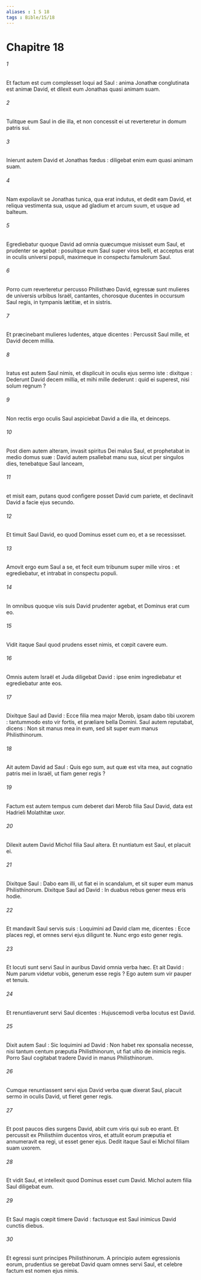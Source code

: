```yaml
---
aliases : 1 S 18
tags : Bible/1S/18
---
```


# Chapitre 18

###### 1
Et factum est cum complesset loqui ad Saul : anima Jonathæ conglutinata est animæ David, et dilexit eum Jonathas quasi animam suam.
###### 2
Tulitque eum Saul in die illa, et non concessit ei ut reverteretur in domum patris sui.
###### 3
Inierunt autem David et Jonathas fœdus : diligebat enim eum quasi animam suam.
###### 4
Nam expoliavit se Jonathas tunica, qua erat indutus, et dedit eam David, et reliqua vestimenta sua, usque ad gladium et arcum suum, et usque ad balteum.
###### 5
Egrediebatur quoque David ad omnia quæcumque misisset eum Saul, et prudenter se agebat : posuitque eum Saul super viros belli, et acceptus erat in oculis universi populi, maximeque in conspectu famulorum Saul.
###### 6
Porro cum reverteretur percusso Philisthæo David, egressæ sunt mulieres de universis urbibus Israël, cantantes, chorosque ducentes in occursum Saul regis, in tympanis lætitiæ, et in sistris.
###### 7
Et præcinebant mulieres ludentes, atque dicentes : Percussit Saul mille, et David decem millia.
###### 8
Iratus est autem Saul nimis, et displicuit in oculis ejus sermo iste : dixitque : Dederunt David decem millia, et mihi mille dederunt : quid ei superest, nisi solum regnum ?
###### 9
Non rectis ergo oculis Saul aspiciebat David a die illa, et deinceps.
###### 10
Post diem autem alteram, invasit spiritus Dei malus Saul, et prophetabat in medio domus suæ : David autem psallebat manu sua, sicut per singulos dies, tenebatque Saul lanceam,
###### 11
et misit eam, putans quod configere posset David cum pariete, et declinavit David a facie ejus secundo.
###### 12
Et timuit Saul David, eo quod Dominus esset cum eo, et a se recessisset.
###### 13
Amovit ergo eum Saul a se, et fecit eum tribunum super mille viros : et egrediebatur, et intrabat in conspectu populi.
###### 14
In omnibus quoque viis suis David prudenter agebat, et Dominus erat cum eo.
###### 15
Vidit itaque Saul quod prudens esset nimis, et cœpit cavere eum.
###### 16
Omnis autem Israël et Juda diligebat David : ipse enim ingrediebatur et egrediebatur ante eos.
###### 17
Dixitque Saul ad David : Ecce filia mea major Merob, ipsam dabo tibi uxorem : tantummodo esto vir fortis, et præliare bella Domini. Saul autem reputabat, dicens : Non sit manus mea in eum, sed sit super eum manus Philisthinorum.
###### 18
Ait autem David ad Saul : Quis ego sum, aut quæ est vita mea, aut cognatio patris mei in Israël, ut fiam gener regis ?
###### 19
Factum est autem tempus cum deberet dari Merob filia Saul David, data est Hadrieli Molathitæ uxor.
###### 20
Dilexit autem David Michol filia Saul altera. Et nuntiatum est Saul, et placuit ei.
###### 21
Dixitque Saul : Dabo eam illi, ut fiat ei in scandalum, et sit super eum manus Philisthinorum. Dixitque Saul ad David : In duabus rebus gener meus eris hodie.
###### 22
Et mandavit Saul servis suis : Loquimini ad David clam me, dicentes : Ecce places regi, et omnes servi ejus diligunt te. Nunc ergo esto gener regis.
###### 23
Et locuti sunt servi Saul in auribus David omnia verba hæc. Et ait David : Num parum videtur vobis, generum esse regis ? Ego autem sum vir pauper et tenuis.
###### 24
Et renuntiaverunt servi Saul dicentes : Hujuscemodi verba locutus est David.
###### 25
Dixit autem Saul : Sic loquimini ad David : Non habet rex sponsalia necesse, nisi tantum centum præputia Philisthinorum, ut fiat ultio de inimicis regis. Porro Saul cogitabat tradere David in manus Philisthinorum.
###### 26
Cumque renuntiassent servi ejus David verba quæ dixerat Saul, placuit sermo in oculis David, ut fieret gener regis.
###### 27
Et post paucos dies surgens David, abiit cum viris qui sub eo erant. Et percussit ex Philisthiim ducentos viros, et attulit eorum præputia et annumeravit ea regi, ut esset gener ejus. Dedit itaque Saul ei Michol filiam suam uxorem.
###### 28
Et vidit Saul, et intellexit quod Dominus esset cum David. Michol autem filia Saul diligebat eum.
###### 29
Et Saul magis cœpit timere David : factusque est Saul inimicus David cunctis diebus.
###### 30
Et egressi sunt principes Philisthinorum. A principio autem egressionis eorum, prudentius se gerebat David quam omnes servi Saul, et celebre factum est nomen ejus nimis.
